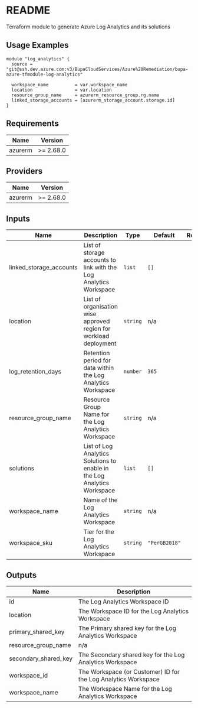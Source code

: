 # README

Terraform module to generate Azure Log Analytics and its solutions

## Usage Examples

```
module "log_analytics" {
  source = "git@ssh.dev.azure.com:v3/BupaCloudServices/Azure%20Remediation/bupa-azure-tfmodule-log-analytics"

  workspace_name          = var.workspace_name
  location                = var.location
  resource_group_name     = azurerm_resource_group.rg.name
  linked_storage_accounts = [azurerm_storage_account.storage.id]
}

```

<!-- BEGINNING OF PRE-COMMIT-TERRAFORM DOCS HOOK -->
## Requirements

| Name | Version |
|------|---------|
| azurerm | >= 2.68.0 |

## Providers

| Name | Version |
|------|---------|
| azurerm | >= 2.68.0 |

## Inputs

| Name | Description | Type | Default | Required |
|------|-------------|------|---------|:--------:|
| linked\_storage\_accounts | List of storage accounts to link with the Log Analytics Workspace | `list` | `[]` | no |
| location | List of organisation wise approved region for workload deployment | `string` | n/a | yes |
| log\_retention\_days | Retention period for data within the Log Analytics Workspace | `number` | `365` | no |
| resource\_group\_name | Resource Group Name for  the Log Analytics Workspace | `string` | n/a | yes |
| solutions | List of Log Analytics Solutions to enable in the Log Analytics Workspace | `list` | `[]` | no |
| workspace\_name | Name of the Log Analytics Workspace | `string` | n/a | yes |
| workspace\_sku | Tier for the Log Analytics Workspace | `string` | `"PerGB2018"` | no |

## Outputs

| Name | Description |
|------|-------------|
| id | The Log Analytics Workspace ID |
| location | The Workspace ID for the Log Analytics Workspace |
| primary\_shared\_key | The Primary shared key for the Log Analytics Workspace |
| resource\_group\_name | n/a |
| secondary\_shared\_key | The Secondary shared key for the Log Analytics Workspace |
| workspace\_id | The Workspace (or Customer) ID for the Log Analytics Workspace |
| workspace\_name | The Workspace Name for the Log Analytics Workspace |

<!-- END OF PRE-COMMIT-TERRAFORM DOCS HOOK -->
